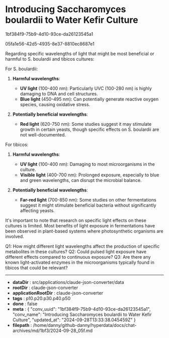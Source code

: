 # Introducing Saccharomyces boulardii to Water Kefir Culture

1bf384f9-75b9-4d10-93ce-da26123545a1

05fa1e56-42d5-4935-8e37-8810ec8687e1

 Regarding specific wavelengths of light that might be most beneficial or harmful to S. boulardii and tibicos cultures:

For S. boulardii:
1. **Harmful wavelengths**: 
   - **UV light** (100-400 nm): Particularly UVC (100-280 nm) is highly damaging to DNA and cell structures.
   - **Blue light** (450-495 nm): Can potentially generate reactive oxygen species, causing oxidative stress.

2. **Potentially beneficial wavelengths**:
   - **Red light** (620-750 nm): Some studies suggest it may stimulate growth in certain yeasts, though specific effects on S. boulardii are not well-documented.

For tibicos:
1. **Harmful wavelengths**:
   - **UV light** (100-400 nm): Damaging to most microorganisms in the culture.
   - **Visible light** (400-700 nm): Prolonged exposure, especially to blue and green wavelengths, can disrupt the microbial balance.

2. **Potentially beneficial wavelengths**:
   - **Far-red light** (700-850 nm): Some studies on other fermentations suggest it might stimulate beneficial bacteria without significantly affecting yeasts.

It's important to note that research on specific light effects on these cultures is limited. Most benefits of light exposure in fermentations have been observed in plant-based systems where photosynthetic organisms are involved.

Q1: How might different light wavelengths affect the production of specific metabolites in these cultures?
Q2: Could pulsed light exposure have different effects compared to continuous exposure?
Q3: Are there any known light-activated enzymes in the microorganisms typically found in tibicos that could be relevant?

---

* **dataDir** : src/applications/claude-json-converter/data
* **rootDir** : claude-json-converter
* **applicationRootDir** : claude-json-converter
* **tags** : p10.p20.p30.p40.p50
* **done** : false
* **meta** : {
  "conv_uuid": "1bf384f9-75b9-4d10-93ce-da26123545a1",
  "conv_name": "Introducing Saccharomyces boulardii to Water Kefir Culture",
  "updated_at": "2024-09-28T13:33:38.045459Z"
}
* **filepath** : /home/danny/github-danny/hyperdata/docs/chat-archives/md/1bf3/2024-09-28_05f.md